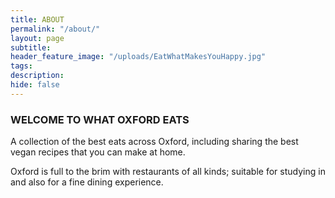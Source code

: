 ```yaml
---
title: ABOUT
permalink: "/about/"
layout: page
subtitle:
header_feature_image: "/uploads/EatWhatMakesYouHappy.jpg"
tags:
description:
hide: false
---
```


### WELCOME TO WHAT OXFORD EATS

A collection of the best eats across Oxford, including sharing the best vegan recipes that you can make at home.

Oxford is full to the brim with restaurants of all kinds; suitable for studying in and also for a fine dining experience.  
